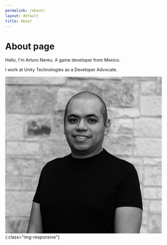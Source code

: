 ```yaml
---
permalink: /about/
layout: default
title: About
---
```

# About page

Hello, I'm Arturo Nereu. A game developer from Mexico.

I work at Unity Technologies as a Developer Advocate.

![Arturo Headshot 2021](/../_assets/headshot_2021.png){:class="img-responsive"}